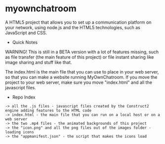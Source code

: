 # myownchatroom
A HTML5 project that allows you to set up a communication platform on your network, using node.js and the HTML5 technologies, such as JavaScript and CSS.

- Quick Notes 

WARNING! This is still in a BETA version with a lot of features missing, such as file transfer (the main feature of this project) or file instant sharing like image sharing and stuff like that.

The index.html is the main file that you can use to place in your web server, so that you can make a website running MyOwnChatroom.
If you move the project to your web server, make sure you move "index.html" and all the javascript files. 

- Repo Index 

``` images folder - all the project current images
-> all the .js files - javascript files created by the Construct2 engine adding features to the HTML code
-> index.html - the main file that you can run on a local host or on a web server
-> the two .mp4 files - the animated backgrounds of this project
-> the "icon.png" and all the png files out of the images folder - loading icons
-> the "appmanifest.json" - the script that makes the icons load
